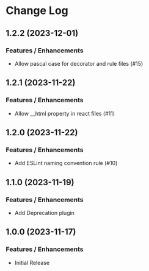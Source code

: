 # Change Log

## 1.2.2 (2023-12-01)

### Features / Enhancements

- Allow pascal case for decorator and rule files (#15)

## 1.2.1 (2023-11-22)

### Features / Enhancements

- Allow \_\_html property in react files (#11)

## 1.2.0 (2023-11-22)

### Features / Enhancements

- Add ESLint naming convention rule (#10)

## 1.1.0 (2023-11-19)

### Features / Enhancements

- Add Deprecation plugin

## 1.0.0 (2023-11-17)

### Features / Enhancements

- Initial Release
